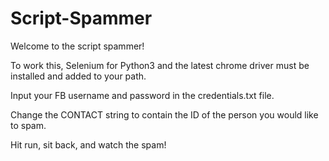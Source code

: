 # Script-Spammer

Welcome to the script spammer!

To work this, Selenium for Python3 and the latest chrome driver must be installed and added to your path.

Input your FB username and password in the credentials.txt file. 

Change the CONTACT string to contain the ID of the person you would like to spam. 

Hit run, sit back, and watch the spam!